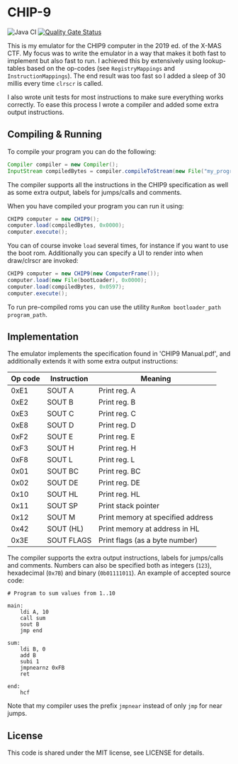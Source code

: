 # CHIP-9
![Java CI](https://github.com/Sebastian-0/CHIP-9/workflows/Java%20CI/badge.svg)
[![Quality Gate Status](https://sonarcloud.io/api/project_badges/measure?project=Sebastian-0_CHIP-9&metric=alert_status)](https://sonarcloud.io/dashboard?id=Sebastian-0_CHIP-9)

This is my emulator for the CHIP9 computer in the 2019 ed. of the X-MAS CTF. My focus was to write the emulator in a way
that makes it both fast to implement but also fast to run. I achieved this by extensively using lookup-tables based on
the op-codes (see `RegistryMappings` and `InstructionMappings`). The end result was too fast so I added a sleep of 30
millis every time `clrscr` is called.

I also wrote unit tests for most instructions to make sure everything works correctly. To ease this process I wrote a
compiler and added some extra output instructions.

## Compiling & Running
To compile your program you can do the following:
```java
Compiler compiler = new Compiler();
InputStream compiledBytes = compiler.compileToStream(new File("my_program.chip"));
```
The compiler supports all the instructions in the CHIP9 specification as well as some extra output, labels for
jumps/calls and comments.

When you have compiled your program you can run it using:
```java
CHIP9 computer = new CHIP9();
computer.load(compiledBytes, 0x0000);
computer.execute();
```
You can of course invoke `load` several times, for instance if you want to use the boot rom. Additionally you can
specify a UI to render into when draw/clrscr are invoked:
```java
CHIP9 computer = new CHIP9(new ComputerFrame());
computer.load(new File(bootLoader), 0x0000);
computer.load(compiledBytes, 0x0597);
computer.execute();
```

To run pre-compiled roms you can use the utility `RunRom bootloader_path program_path`.

## Implementation
The emulator implements the specification found in 'CHIP9 Manual.pdf', and additionally extends it with some extra
output instructions:

| Op code | Instruction | Meaning |
| ------- | ----------- | ------- |
| 0xE1 | SOUT A | Print reg. A |
| 0xE2 | SOUT B | Print reg. B |
| 0xE3 | SOUT C | Print reg. C |
| 0xE8 | SOUT D | Print reg. D |
| 0xF2 | SOUT E | Print reg. E |
| 0xF3 | SOUT H | Print reg. H |
| 0xF8 | SOUT L | Print reg. L |
| 0x01 | SOUT BC | Print reg. BC |
| 0x02 | SOUT DE | Print reg. DE |
| 0x10 | SOUT HL | Print reg. HL |
| 0x11 | SOUT SP | Print stack pointer |
| 0x12 | SOUT M | Print memory at specified address |
| 0x42 | SOUT (HL) | Print memory at address in HL |
| 0x3E | SOUT FLAGS | Print flags (as a byte number) |

The compiler supports the extra output instructions, labels for jumps/calls and comments. Numbers can also be specified both as
integers (`123`), hexadecimal (`0x7B`) and binary (`0b01111011`). An example of accepted source code:
```
# Program to sum values from 1..10

main:
    ldi A, 10
    call sum
    sout B
    jmp end

sum:
    ldi B, 0
    add B
    subi 1
    jmpnearnz 0xFB
    ret

end:
    hcf
```
Note that my compiler uses the prefix `jmpnear` instead of only `jmp` for near jumps.

## License
This code is shared under the MIT license, see LICENSE for details.
